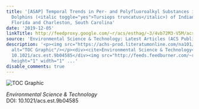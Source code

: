 ```yaml
---
title: '[ASAP] Temporal Trends in Per- and Polyfluoroalkyl Substances in Bottlenose
  Dolphins (<italic toggle="yes">Tursiops truncatus</italic>) of Indian River Lagoon,
  Florida and Charleston, South Carolina'
date: '2019-12-05'
linkTitle: http://feedproxy.google.com/~r/acs/esthag/~3/4vb72M3-V5M/acs.est.9b04585
source: 'Environmental Science & Technology: Latest Articles (ACS Publications)'
description: '<p><img src="https://achs-prod.literatumonline.com/na101/home/literatum/publisher/achs/journals/content/esthag/0/esthag.ahead-of-print/acs.est.9b04585/20191205/images/medium/es9b04585_0001.gif"
  alt="TOC Graphic"/></p><div><cite>Environmental Science & Technology</cite></div><div>DOI:
  10.1021/acs.est.9b04585</div><img src="http://feeds.feedburner.com/~r/acs/esthag/~4/4vb72M3-V5M"
  height="1" width="1" ...'
disable_comments: true
---
```

<p><img src="https://achs-prod.literatumonline.com/na101/home/literatum/publisher/achs/journals/content/esthag/0/esthag.ahead-of-print/acs.est.9b04585/20191205/images/medium/es9b04585_0001.gif" alt="TOC Graphic"/></p><div><cite>Environmental Science & Technology</cite></div><div>DOI: 10.1021/acs.est.9b04585</div><img src="http://feeds.feedburner.com/~r/acs/esthag/~4/4vb72M3-V5M" height="1" width="1" ...